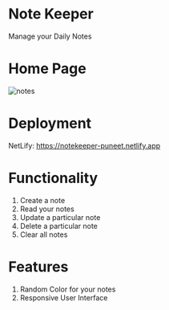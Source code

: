 # Note Keeper 
Manage your Daily Notes

# Home Page
![notes](https://user-images.githubusercontent.com/55274410/127743922-2662ad5a-43a2-47f0-a2fb-6a8d561265fe.JPG)

# Deployment
NetLify: https://notekeeper-puneet.netlify.app

# Functionality
1. Create a note
2. Read your notes
3. Update a particular note
4. Delete a particular note
5. Clear all notes

# Features
1. Random Color for your notes
2. Responsive User Interface